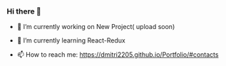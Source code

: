 ### Hi there 👋

- 🔭 I’m currently working on New Project( upload soon)

- 🌱 I’m currently learning React-Redux

- 📫 How to reach me: https://dmitri2205.github.io/Portfolio/#contacts

